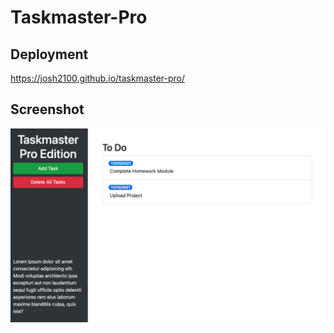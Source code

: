 # Taskmaster-Pro

## Deployment

https://josh2100.github.io/taskmaster-pro/

## Screenshot

![Taskmaster Pro](./assets/images/screenshot.png)
